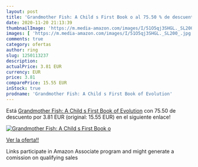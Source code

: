 ```yaml
---
layout: post
title: 'Grandmother Fish: A Child s First Book o al 75.50 % de descuento'
date: 2020-11-20 21:13:39
thumbnailImage: 'https://m.media-amazon.com/images/I/51O5qj3SHGL._SL200_.jpg'
images: [ 'https://m.media-amazon.com/images/I/51O5qj3SHGL._SL200_.jpg' ]
comments: true
category: ofertas
author: ring
slug: 1250113237
description:
actualPrice: 3.81 EUR
currency: EUR
price: 3.81
comparePrice: 15.55 EUR
inStock: true
prodname: 'Grandmother Fish: A Child s First Book of Evolution'
---
```


Está [Grandmother Fish: A Child s First Book of Evolution](https://www.amazon.es/dp/1250113237/?tag=tolees-21) con 75.50 de descuento por 3.81 EUR (original: 15.55 EUR) en el siguiente enlace!

[![Grandmother Fish: A Child s First Book o](https://m.media-amazon.com/images/I/51O5qj3SHGL._SL200_.jpg)](https://www.amazon.es/dp/1250113237/?tag=tolees-21)

[Ver la oferta!!](https://www.amazon.es/dp/1250113237/?tag=tolees-21)

Links participate in Amazon Associate program and might generate a comission on qualifying sales


